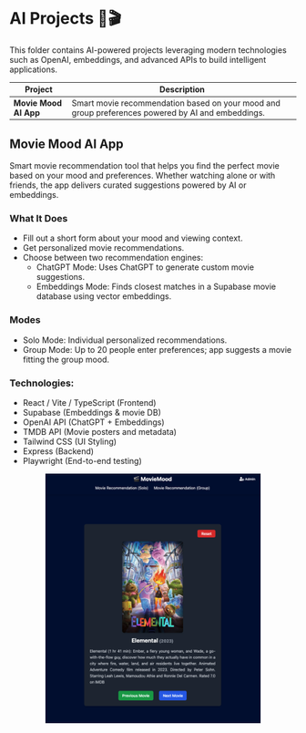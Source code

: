 <h1>AI Projects 🤖🎬</h1>

This folder contains AI-powered projects leveraging modern technologies such as OpenAI, embeddings, and advanced APIs to build intelligent applications.
<br />

|      Project        | Description |
| ------------------- | --------------- |
| **Movie Mood AI App** | Smart movie recommendation based on your mood and group preferences powered by AI and embeddings. |


## Movie Mood AI App
Smart movie recommendation tool that helps you find the perfect movie based on your mood and preferences. Whether watching alone or with friends, the app delivers curated suggestions powered by AI or embeddings.

### What It Does
  - Fill out a short form about your mood and viewing context.
  - Get personalized movie recommendations.
  - Choose between two recommendation engines:
    - ChatGPT Mode: Uses ChatGPT to generate custom movie suggestions.
    - Embeddings Mode: Finds closest matches in a Supabase movie database using vector embeddings.

### Modes
  - Solo Mode: Individual personalized recommendations.
  - Group Mode: Up to 20 people enter preferences; app suggests a movie fitting the group mood.

### Technologies:
  - React / Vite / TypeScript (Frontend)
  - Supabase (Embeddings & movie DB)
  - OpenAI API (ChatGPT + Embeddings)
  - TMDB API (Movie posters and metadata)
  - Tailwind CSS (UI Styling)
  - Express (Backend)
  - Playwright (End-to-end testing)

<p align="center">
  <img src="./assets/movie-mood-screenshot.png"" width="75%" height="75%">
</p>
